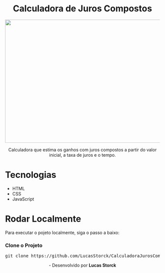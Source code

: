 <div align="center">
  <h1>Calculadora de Juros Compostos</h1>
  <img src="https://github.com/user-attachments/assets/af0f12bd-a0e7-48de-8ab2-1086ea297e64" height="400px" width="800px">
  <p>Calculadora que estima os ganhos com juros compostos a partir do valor inicial, a taxa de juros e o tempo.</p>
  
</div>
<h1>Tecnologias</h1>
<ul>
  <li>HTML</li>
  <li>CSS</li>
  <li>JavaScript</li>
</ul>
<h1>Rodar Localmente</h1>
<p>Para executar o pojeto localmente, siga o passo a baixo:</p>
<h3>Clone o Projeto</h3>
<pre>git clone https://github.com/LucasStorck/CalculadoraJurosCompostos.git</pre>

<p align="center"> - Desenvolvido por <b>Lucas Storck</b></p>
